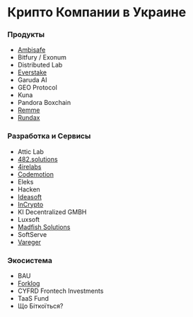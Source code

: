 # Крипто Компании в Украине

### Продукты

* [Ambisafe](https://ambisafe.com/)
* Bitfury / Exonum
* Distributed Lab
* [Everstake](http://Everstake.one)
* Garuda AI
* GEO Protocol
* Kuna
* Pandora Boxchain
* [Remme](https://remme.io/)
* [Rundax](https://rundax.com/)

### Разработка и Сервисы

* Attic Lab
* [482.solutions](https://482.solutions/)
* [4irelabs](https://4irelabs.com/)
* [Codemotion](https://codemotion.com)
* Eleks
* Hacken
* [Ideasoft](https://www.ideasoft.io/)
* [InCrypto](https://incrypto.io/)
* KI Decentralized GMBH
* Luxsoft
* [Madfish Solutions](https://www.madfish.solutions/)
* SoftServe
* [Vareger](https://vareger.com/)

### Экосистема

* BAU
* [Forklog](https://forklog.com)
* CYFRD Frontech Investments
* TaaS Fund
* Що Біткоїться?

